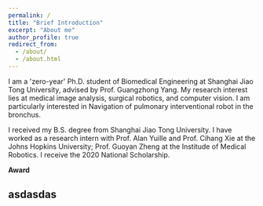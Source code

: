 ```yaml
---
permalink: /
title: "Brief Introduction"
excerpt: "About me"
author_profile: true
redirect_from: 
  - /about/
  - /about.html
---
```


I am a 'zero-year' Ph.D. student of Biomedical Engineering at Shanghai Jiao Tong University, advised by Prof. Guangzhong Yang. My research interest lies at medical image analysis, surgical robotics, and computer vision. I am particularly interested in Navigation of pulmonary interventional robot in the bronchus. 

I received my B.S. degree from Shanghai Jiao Tong University. I have worked as a research intern with Prof. Alan Yuille and Prof. Cihang Xie at the Johns Hopkins University; Prof. Guoyan Zheng at the Institude of Medical Robotics. I receive the 2020 National Scholarship.


**Award**


## asdasdas
